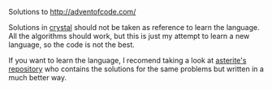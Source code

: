 Solutions to http://adventofcode.com/

Solutions in [crystal](http://crystal-lang.org) should not be taken as reference to learn the language. All the algorithms should work, but this is just my attempt to learn a new language, so the code is not the best.

If you want to learn the language, I recomend taking a look at [asterite's repository](http://github.com/asterite/adventofcode) who contains the solutions for the same problems but written in a much better way.
